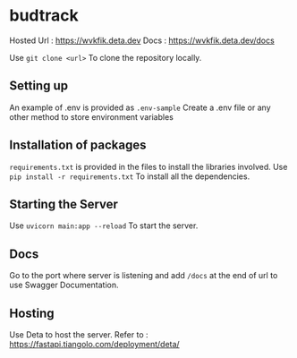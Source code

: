 # budtrack
Hosted Url : https://wvkfik.deta.dev
Docs : https://wvkfik.deta.dev/docs

Use
```git clone <url>```
To clone the repository locally.

## Setting up
An example of .env is provided as `.env-sample`
Create a .env file or any other method to store environment variables

## Installation of packages
`requirements.txt` is provided in the files to install the libraries involved.
Use
```pip install -r requirements.txt``` 
To install all the dependencies.

## Starting the Server
Use
```uvicorn main:app --reload``` 
To start the server.

## Docs
Go to the port where server is listening and add `/docs` at the end of url to use Swagger Documentation.

## Hosting
Use Deta to host the server.
Refer to : https://fastapi.tiangolo.com/deployment/deta/
